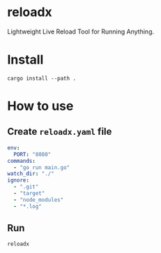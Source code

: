 # reloadx

Lightweight Live Reload Tool for Running Anything.

# Install

```shell
cargo install --path .
```

# How to use

## Create `reloadx.yaml` file

```yaml
env:
  PORT: "8080"
commands:
  - "go run main.go"
watch_dir: "./"
ignore:
  - ".git"
  - "target"
  - "node_modules"
  - "*.log"
```

## Run

```shell
reloadx
```